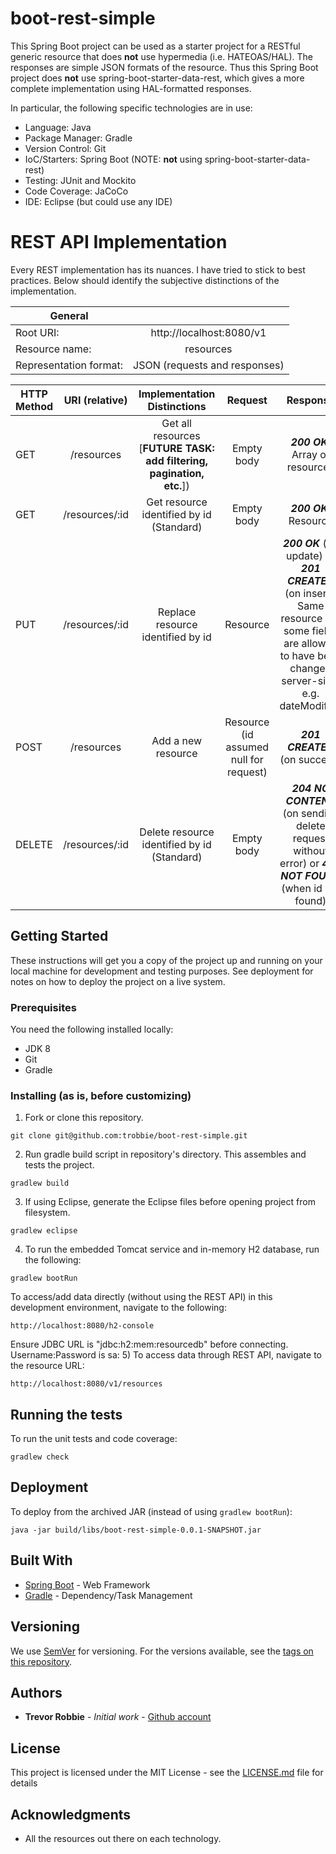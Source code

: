# boot-rest-simple

This Spring Boot project can be used as a starter project for a RESTful generic resource that does **not** use hypermedia (i.e. HATEOAS/HAL).  The responses are simple JSON formats of the resource.  Thus this Spring Boot project does **not** use spring-boot-starter-data-rest, which gives a more complete implementation using HAL-formatted responses.  

In particular, the following specific technologies are in use:
- Language: Java
- Package Manager: Gradle
- Version Control: Git
- IoC/Starters: Spring Boot (NOTE: **not** using spring-boot-starter-data-rest)
- Testing: JUnit and Mockito
- Code Coverage: JaCoCo
- IDE: Eclipse (but could use any IDE)

# REST API Implementation
Every REST implementation has its nuances.  I have tried to stick to best practices.  Below should identify the subjective distinctions of the implementation. 

| General  |  |
| ------------- |:-------------:|
| Root URI: | http://localhost:8080/v1 |
| Resource name: | resources |
| Representation format: | JSON (requests and responses) |

| HTTP Method  | URI (relative) | Implementation Distinctions  | Request  | Response  |
| ------------- |:-------------:|:-------------:|:------:|:------:|
| GET | /resources| Get all resources [**FUTURE TASK: add filtering, pagination, etc.**]) | Empty body | ***200 OK***: Array of resources |
| GET | /resources/:id | Get resource identified by id (Standard)| Empty body | ***200 OK***: Resource |
| PUT | /resources/:id | Replace resource identified by id | Resource | ***200 OK*** (on update) or ***201 CREATED*** (on insert): Same resource but some fields are allowed to have been changed server-side, e.g. dateModified |
| POST | /resources | Add a new resource | Resource (id assumed null for request) | ***201 CREATED*** (on success) |
| DELETE | /resources/:id | Delete resource identified by id (Standard)| Empty body | ***204 NO CONTENT*** (on sending delete request without error) or ***404 NOT FOUND*** (when id not found) |

## Getting Started

These instructions will get you a copy of the project up and running on your local machine for development and testing purposes. See deployment for notes on how to deploy the project on a live system.

### Prerequisites

You need the following installed locally:
- JDK 8
- Git
- Gradle

### Installing (as is, before customizing)

1) Fork or clone this repository.
```
git clone git@github.com:trobbie/boot-rest-simple.git
```
2) Run gradle build script in repository's directory.  This assembles and tests the project.
```
gradlew build
```
3) If using Eclipse, generate the Eclipse files before opening project from filesystem.
```
gradlew eclipse
```
4) To run the embedded Tomcat service and in-memory H2 database, run the following:
```
gradlew bootRun
```
To access/add data directly (without using the REST API) in this development environment, navigate to the following:
```
http://localhost:8080/h2-console
```
Ensure JDBC URL is "jdbc:h2:mem:resourcedb" before connecting.  Username:Password is sa:<empty password>
5) To access data through REST API, navigate to the resource URL:
```
http://localhost:8080/v1/resources
```

## Running the tests

To run the unit tests and code coverage:
```
gradlew check
```

## Deployment

To deploy from the archived JAR (instead of using ``` gradlew bootRun ```):
```
java -jar build/libs/boot-rest-simple-0.0.1-SNAPSHOT.jar
```

## Built With

* [Spring Boot](https://spring.io/projects/spring-boot/) - Web Framework
* [Gradle](https://gradle.org/) - Dependency/Task Management

## Versioning

We use [SemVer](http://semver.org/) for versioning. For the versions available, see the [tags on this repository](https://github.com/trobbie/boot-rest-simple/releases). 

## Authors

* **Trevor Robbie** - *Initial work* - [Github account](https://github.com/trobbie)

## License

This project is licensed under the MIT License - see the [LICENSE.md](LICENSE.md) file for details

## Acknowledgments

* All the resources out there on each technology.
